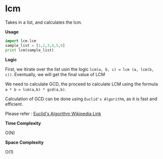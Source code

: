 # lcm

Takes in a list, and calculates the lcm.

**Usage**

```python
import lcm.lcm
sample_list = [1,2,3,4,5,6]
print lcm(sample_list)
```

**Logic**

First, we itirate over the list usin the logic `lcm(a, b, c) = lcm (a, lcm(b, c))`. Eventually, we will get the final value of LCM

We need to calculate GCD, the proceed to calculate LCM using the formula `a * b = lcm(a,b) * gcd(a,b)`.

Calculation of GCD can be done using `Euclid's Algorithm`, as it is fast and efficient.

Please refer : [Euclid's Algorithm Wikipedia Link](https://www.wikpedia.com/en/Euclidean_algorithm)

**Time Complexity**

O(N)

**Space Complexity**

O(1)